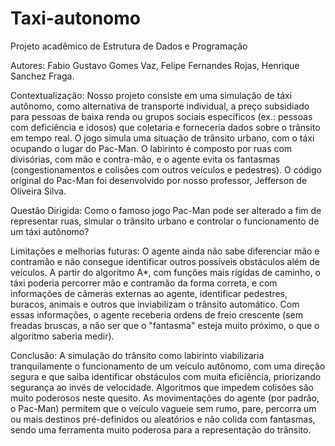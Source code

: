 # Taxi-autonomo

Projeto acadêmico de Estrutura de Dados e Programação

Autores: 
Fabio Gustavo Gomes Vaz,
Felipe Fernandes Rojas,
Henrique Sanchez Fraga.

Contextualização: Nosso projeto consiste em uma simulação de táxi autônomo, 
como alternativa de transporte individual, a preço subsidiado para pessoas 
de baixa renda ou grupos sociais específicos (ex.: pessoas com deficiência 
e idosos) que coletaria e forneceria dados sobre o trânsito em tempo real. 
O jogo simula uma situação de trânsito urbano, com o táxi ocupando o lugar 
do Pac-Man. O labirinto é composto por ruas com divisórias, com mão e contra-mão,
e o agente evita os fantasmas (congestionamentos e colisões com outros 
veículos e pedestres). O código original do Pac-Man foi desenvolvido por nosso
professor, Jefferson de Oliveira Silva.

Questão Dirigida: Como o famoso jogo Pac-Man pode ser alterado a fim de 
representar ruas, simular o trânsito urbano e controlar o funcionamento de um 
táxi autônomo?

Limitações e melhorias futuras: O agente ainda não sabe diferenciar mão e 
contramão e não consegue identificar outros possíveis obstáculos além de 
veículos. A partir do algoritmo A*, com funções mais rígidas de caminho, o táxi 
poderia percorrer mão e contramão da forma correta, e com informações de 
câmeras externas ao agente, identificar pedestres, buracos, animais e outros que
inviabilizam o trânsito automático. Com essas informações, o agente receberia
ordens de freio crescente (sem freadas bruscas, a não ser que o "fantasma" 
esteja muito próximo, o que o algoritmo saberia medir).

Conclusão: A simulação do trânsito como labirinto viabilizaria tranquilamente
o funcionamento de um veículo autônomo, com uma direção segura e que saiba 
identificar obstáculos com muita eficiência, priorizando segurança ao invés de
velocidade. Algoritmos que impedem colisões são muito poderosos neste quesito.
As movimentações do agente (por padrão, o Pac-Man) permitem que o veículo vagueie
sem rumo, pare, percorra um ou mais destinos pré-definidos ou aleatórios e não
colida com fantasmas, sendo uma ferramenta muito poderosa para a representação 
do trânsito.
